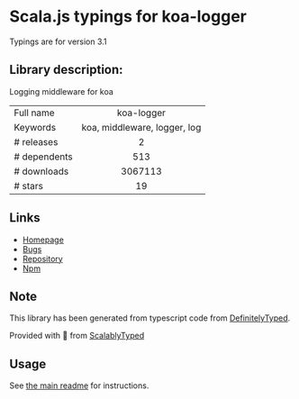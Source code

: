 
# Scala.js typings for koa-logger

Typings are for version 3.1

## Library description:
Logging middleware for koa

|                    |                 |
| ------------------ | :-------------: |
| Full name          | koa-logger |
| Keywords           | koa, middleware, logger, log |
| # releases         | 2 |
| # dependents       | 513 |
| # downloads        | 3067113 |
| # stars            | 19 |

## Links
- [Homepage](https://github.com/koajs/logger#readme)
- [Bugs](https://github.com/koajs/logger/issues)
- [Repository](https://github.com/koajs/logger)
- [Npm](https://www.npmjs.com/package/koa-logger)
    


## Note
This library has been generated from typescript code from [DefinitelyTyped](https://definitelytyped.org).

Provided with :purple_heart: from [ScalablyTyped](https://github.com/oyvindberg/ScalablyTyped)

## Usage
See [the main readme](../../readme.md) for instructions.



